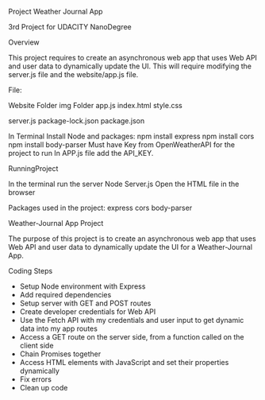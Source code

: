 Project Weather Journal App

3rd Project for UDACITY NanoDegree

Overview

This project requires to create an asynchronous web app that uses Web API and user data to dynamically update the UI. This will require modifying the server.js file and the website/app.js file. 

File:

Website Folder
   img Folder
   app.js
   index.html
   style.css

server.js
package-lock.json
package.json


In Terminal Install Node and packages:
npm install express
npm install cors
npm install body-parser
Must have Key from OpenWeatherAPI for the project to run
In APP.js file add the API_KEY.

RunningProject

In the terminal run the server Node Server.js
Open the HTML file in the browser


Packages used in the project:
express
cors
body-parser















Weather-Journal App Project

The purpose of this project is to create an asynchronous web app that uses Web API and user data to dynamically update the UI for a Weather-Journal App.

Coding Steps
- Setup Node environment with Express
- Add required dependencies
- Setup server with GET and POST routes
- Create developer credentials for Web API
- Use the Fetch API with my credentials and user input to get dynamic data into my app routes
- Access a GET route on the server side, from a function called on the client side
- Chain Promises together
- Access HTML elements with JavaScript and set their properties dynamically
- Fix errors
- Clean up code